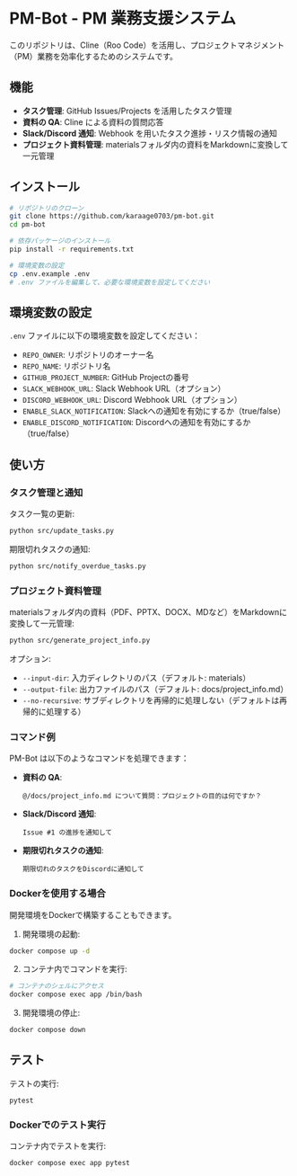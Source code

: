 # PM-Bot - PM 業務支援システム

このリポジトリは、Cline（Roo Code）を活用し、プロジェクトマネジメント（PM）業務を効率化するためのシステムです。

## 機能

- **タスク管理**: GitHub Issues/Projects を活用したタスク管理
- **資料の QA**: Cline による資料の質問応答
- **Slack/Discord 通知**: Webhook を用いたタスク進捗・リスク情報の通知
- **プロジェクト資料管理**: materialsフォルダ内の資料をMarkdownに変換して一元管理

## インストール

```bash
# リポジトリのクローン
git clone https://github.com/karaage0703/pm-bot.git
cd pm-bot

# 依存パッケージのインストール
pip install -r requirements.txt

# 環境変数の設定
cp .env.example .env
# .env ファイルを編集して、必要な環境変数を設定してください
```

## 環境変数の設定

`.env` ファイルに以下の環境変数を設定してください：

- `REPO_OWNER`: リポジトリのオーナー名
- `REPO_NAME`: リポジトリ名
- `GITHUB_PROJECT_NUMBER`: GitHub Projectの番号
- `SLACK_WEBHOOK_URL`: Slack Webhook URL（オプション）
- `DISCORD_WEBHOOK_URL`: Discord Webhook URL（オプション）
- `ENABLE_SLACK_NOTIFICATION`: Slackへの通知を有効にするか（true/false）
- `ENABLE_DISCORD_NOTIFICATION`: Discordへの通知を有効にするか（true/false）

## 使い方

### タスク管理と通知

タスク一覧の更新:

```bash
python src/update_tasks.py
```

期限切れタスクの通知:

```bash
python src/notify_overdue_tasks.py
```

### プロジェクト資料管理

materialsフォルダ内の資料（PDF、PPTX、DOCX、MDなど）をMarkdownに変換して一元管理:

```bash
python src/generate_project_info.py
```

オプション:
- `--input-dir`: 入力ディレクトリのパス（デフォルト: materials）
- `--output-file`: 出力ファイルのパス（デフォルト: docs/project_info.md）
- `--no-recursive`: サブディレクトリを再帰的に処理しない（デフォルトは再帰的に処理する）

### コマンド例

PM-Bot は以下のようなコマンドを処理できます：

- **資料の QA**:
  ```
  @/docs/project_info.md について質問：プロジェクトの目的は何ですか？
  ```

- **Slack/Discord 通知**:
  ```
  Issue #1 の進捗を通知して
  ```

- **期限切れタスクの通知**:
  ```
  期限切れのタスクをDiscordに通知して
  ```

### Dockerを使用する場合

開発環境をDockerで構築することもできます。

1. 開発環境の起動:

```bash
docker compose up -d
```

2. コンテナ内でコマンドを実行:

```bash
# コンテナのシェルにアクセス
docker compose exec app /bin/bash
```

3. 開発環境の停止:

```bash
docker compose down
```

## テスト

テストの実行:

    pytest

### Dockerでのテスト実行

コンテナ内でテストを実行:

```bash
docker compose exec app pytest
